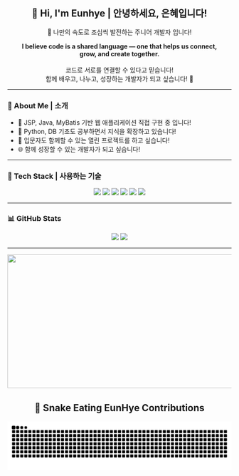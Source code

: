<!-- 메인 인사 -->
<h2 align="center">👋 Hi, I'm Eunhye | 안녕하세요, 은혜입니다!</h2>
<p align="center">
  🚀 나만의 속도로 조심씩 발전하는 주니어 개발자 입니다! 
</p>
<p align="center">
  <strong>I believe code is a shared language — one that helps us connect,<br>
  grow, and create together.</strong><br><br>
  코드로 서로를 연결할 수 있다고 믿습니다!<br>
  함께 배우고, 나누고, 성장하는 개발자가 되고 싶습니다! 🌱
</p>

---

### 📌 About Me | 소개

- 🔨 JSP, Java, MyBatis 기반 웹 애플리케이션 직접 구현 중 입니다!  
- 📘 Python, DB 기초도 공부하면서 지식을 확장하고 있습니다!
- 🤝 입문자도 함께할 수 있는 열린 프로젝트를 하고 싶습니다!
- 🌐 함께 성장할 수 있는 개발자가 되고 싶습니다!

---

### 🧰 Tech Stack | 사용하는 기술

<p align="center">
  <img src="https://img.shields.io/badge/Java-007396?style=for-the-badge&logo=java&logoColor=white"/>
  <img src="https://img.shields.io/badge/JSP-00599C?style=for-the-badge&logo=apachetomcat&logoColor=white"/>
  <img src="https://img.shields.io/badge/MyBatis-000000?style=for-the-badge&logo=java&logoColor=white"/>
  <img src="https://img.shields.io/badge/Python-3776AB?style=for-the-badge&logo=python&logoColor=white"/>
  <img src="https://img.shields.io/badge/HTML-E34F26?style=for-the-badge&logo=html5&logoColor=white"/>
  <img src="https://img.shields.io/badge/CSS-1572B6?style=for-the-badge&logo=css3&logoColor=white"/>
</p>

---


### 📊 GitHub Stats

<p align="center">
  <img src="https://github-readme-stats.vercel.app/api?username=eeeunhey&show_icons=true&theme=algolia&hide_border=true" height="170"/>
  <img src="https://github-readme-stats.vercel.app/api/top-langs/?username=eeeunhey&layout=compact&theme=algolia&hide_border=true" height="170"/>
</p>

---
<p align="center">
<a href="https://github.com/devxb/gitanimals">
<img
  src="https://render.gitanimals.org/farms/eeeunhey"
  width="600"
  height="300"
/>
</a>
<p align="center">



<div align="center">

## 🐍 Snake Eating EunHye Contributions

<picture>
  <source media="(prefers-color-scheme: dark)" srcset="https://raw.githubusercontent.com/eeeunhey/eeeunhey/output/github-contribution-grid-snake-dark.svg" />
  <source media="(prefers-color-scheme: light)" srcset="https://raw.githubusercontent.com/eeeunhey/eeeunhey/output/github-contribution-grid-snake.svg" />
  <img alt="github-snake" src="https://raw.githubusercontent.com/eeeunhey/eeeunhey/output/github-contribution-grid-snake.svg" />
</picture>


</div>
